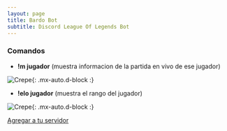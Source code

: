 ```yaml
---
layout: page
title: Bardo Bot
subtitle: Discord League Of Legends Bot
---
```



### Comandos

- **!m jugador** (muestra informacion de la partida en vivo de ese jugador)

![Crepe](https://iili.io/dMDgDX.png){: .mx-auto.d-block :}

- **!elo jugador** (muestra el rango del jugador)

![Crepe](https://iili.io/dMDUNt.png){: .mx-auto.d-block :}


 [Agregar a tu servidor](https://discord.com/oauth2/authorize?client_id=692202081150304328&permissions=8&scope=bot)
